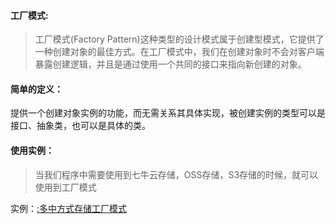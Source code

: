 #### 工厂模式:

> 工厂模式(Factory Pattern)这种类型的设计模式属于创建型模式，它提供了一种创建对象的最佳方式。在工厂模式中，我们在创建对象时不会对客户端暴露创建逻辑，并且是通过使用一个共同的接口来指向新创建的对象。

#### 简单的定义：
提供一个创建对象实例的功能，而无需关系其具体实现，被创建实例的类型可以是接口、抽象类，也可以是具体的类。

#### 使用实例：

> 当我们程序中需要使用到七牛云存储，OSS存储，S3存储的时候，就可以使用到工厂模式

实例：[:多中方式存储工厂模式](https://github.com/Guo-Hongfu/php-setting-model/tree/master/工厂模式/cloud_storage)